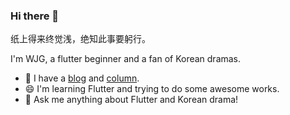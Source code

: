 ### Hi there 👋

纸上得来终觉浅，绝知此事要躬行。

I'm WJG, a flutter beginner and a fan of Korean dramas.

+ 🌱 I have a [blog] and [column].
+ 😄 I'm learning Flutter and trying to do some awesome works.
+ 💬 Ask me anything about Flutter and Korean drama!

 [blog]: https://xbox.work
 [column]: https://cloud.tencent.com/developer/column/86207
